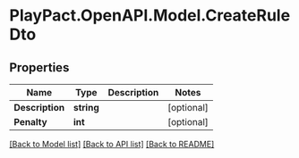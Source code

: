 # PlayPact.OpenAPI.Model.CreateRuleDto

## Properties

Name | Type | Description | Notes
------------ | ------------- | ------------- | -------------
**Description** | **string** |  | [optional] 
**Penalty** | **int** |  | [optional] 

[[Back to Model list]](../README.md#documentation-for-models) [[Back to API list]](../README.md#documentation-for-api-endpoints) [[Back to README]](../README.md)

